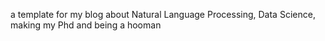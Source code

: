 a template for my blog about Natural Language Processing, Data Science, making my Phd and being a hooman 
